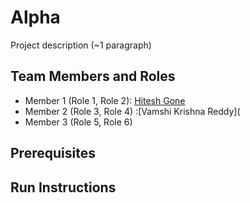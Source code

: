 # Alpha

Project description (~1 paragraph)

## Team Members and Roles

- Member 1 (Role 1, Role 2): [Hitesh Gone](https://github.com/gonehitesh/CIS641-HW2-Gone)
- Member 2 (Role 3, Role 4) :[Vamshi Krishna Reddy](
- Member 3 (Role 5, Role 6)

## Prerequisites

## Run Instructions
